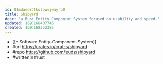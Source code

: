 ```yaml
---
id: 01mdaedr7tkolowvjwayrb0
title: Shipyard
desc: 'a Rust Entity Component System focused on usability and speed.'
updated: 1697168407746
created: 1697168352385
---
```


- [[c.Software.Entity-Component-System]]
- #url https://crates.io/crates/shipyard
- #repo https://github.com/leudz/shipyard
- #writtenIn #rust